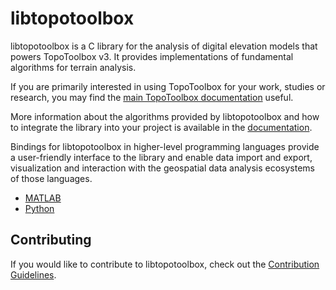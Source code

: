 # libtopotoolbox

libtopotoolbox is a C library for the analysis of digital elevation
models that powers TopoToolbox v3. It provides implementations of
fundamental algorithms for terrain analysis.

If you are primarily interested in using TopoToolbox for your work,
studies or research, you may find the [main TopoToolbox
documentation](https://topotoolbox.github.io) useful.

More information about the algorithms provided by libtopotoolbox and
how to integrate the library into your project is available in the
[documentation](https://topotoolbox.github.io/libtopotoolbox).

Bindings for libtopotoolbox in higher-level programming languages
provide a user-friendly interface to the library and enable data
import and export, visualization and interaction with the geospatial
data analysis ecosystems of those languages.

- [MATLAB](https://github.com/TopoToolbox/topotoolbox)
- [Python](https://github.com/TopoToolbox/pytopotoolbox)

## Contributing

If you would like to contribute to libtopotoolbox, check out the
[Contribution Guidelines](docs/CONTRIBUTING.md).
